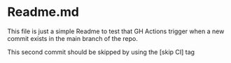 # Readme.md
This file is just a simple Readme to test that GH Actions trigger when a new commit exists in the main branch of the repo. 

This second commit should be skipped by using the [skip CI] tag
